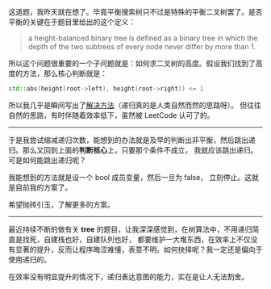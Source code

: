 这道题，我昨天就在想了。毕竟平衡搜索树只不过是特殊的平衡二叉树罢了。是否平衡的关键在于题目里给出的这个定义：
> a height-balanced binary tree is defined as a binary tree in which the depth of the two subtrees of every node never differ by more than 1.

所以这个问题很重要的一个子问题就是：如何求二叉树的高度。假设我们找到了高度的方法，那么核心判断就是：
```cpp
std::abs(height(root->left), height(root->right)) <= 1
```

所以我几乎是瞬间写出了[解决方法](../../blob/e6906ef932bda154ad17518e6d097c904045048f/22.%20Balanced%20Binary%20Tree/solution.h#L22-L32)（递归真的是人类自然而然的思路呀）。
但往往自然的思路，有时伴随着效率低下，虽然被 LeetCode 认可了的。

-----

于是我尝试缩减递归次数，能想到的办法就是及早的判断出非平衡，然后跳出递归。那么又回到上面的**判断核心**上，只要那个条件不成立，
我就应该跳出递归。可是如何能跳出递归呢？

我能想到的方法就是设一个 bool 成员变量，然后一旦为 false， 立刻停止。这就是目前我的方案了。

希望抛砖引玉，了解更多的方案。

-----

最近持续不断的做有关 **tree** 的题目，让我深深感觉到，在树算法中，不用递归简直是找死，自建栈也好，自建队列也好，
都要维护一大堆东西，在效率上不仅没有显著的提升，反而让程序晦涩难懂，表意不明。如何抉择呢？我一定还是偏向于使用递归的。

在效率没有明显提升的情况下，递归表达意图的能力，实在是让人无法割舍。
